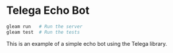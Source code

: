 # Telega Echo Bot

```sh
gleam run   # Run the server
gleam test  # Run the tests
```

This is an example of a simple echo bot using the Telega library.